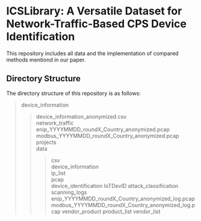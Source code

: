 # ICSLibrary: A Versatile Dataset for Network-Traffic-Based CPS Device Identification

This repository includes all data and the implementation of compared methods mentiond in our paper.

## Directory Structure
The directory structure of this repository is as follows:
>device_information
>>device_information_anonymized.csv  
>network_traffic  
>>enip_YYYYMMDD_roundX_Country_anonymized.pcap  
>>modbus_YYYYMMDD_roundX_Country_anonymized.pcap  
>projects  
>>data  
>>>csv  
>>>device_information  
>>>ip_list  
>>>pcap  
>>device_identification
>>>IoTDevID
>>>attack_classification
>scanning_logs
>>enip_YYYYMMDD_roundX_Country_anonymized_log.pcap
>>modbus_YYYYMMDD_roundX_Country_anonymized_log.pcap
>vendor_product
>>product_list
>>vendor_list
